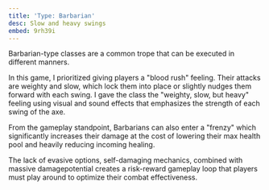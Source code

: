 ```yaml
---
title: 'Type: Barbarian'
desc: Slow and heavy swings
embed: 9rh39i
---
```


Barbarian-type classes are a common trope that can be executed in different manners.

In this game, I prioritized giving players a "blood rush" feeling.
Their attacks are weighty and slow, which lock them into place or slightly
nudges them forward with each swing. I gave the class the "weighty, slow, but heavy" feeling 
using visual and sound effects that emphasizes the strength of each swing of the axe.

From the gameplay standpoint, Barbarians can also enter a "frenzy" which significantly increases
their damage at the cost of lowering their max health pool and heavily reducing incoming healing.

The lack of evasive options, self-damaging mechanics, combined with massive damagepotential creates
a risk-reward gameplay loop that players must play around to optimize their combat effectiveness.
